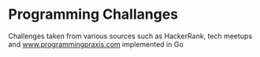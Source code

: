 # Programming Challanges

Challenges taken from various sources such as HackerRank, tech meetups and www.programmingpraxis.com implemented in Go
